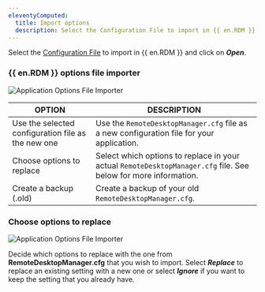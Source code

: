 ```yaml
---
eleventyComputed:
  title: Import options
  description: Select the Configuration File to import in {{ en.RDM }} and click on Open.
---
```

Select the [Configuration File](/rdm/windows/installation/client/configuration-file-location/) to import in {{ en.RDM }} and click on ***Open***.

### {{ en.RDM }} options file importer
![Application Options File Importer](https://cdnweb.devolutions.net/docs/docs_en_rdm_windows_clip10186.png)

| OPTION                                             | DESCRIPTION                                             |
|----------------------------------------------------|---------------------------------------------------------|
| Use the selected configuration file as the new one | Use the `RemoteDesktopManager.cfg` file as a new configuration file for your application. |
| Choose options to replace                          | Select which options to replace in your actual `RemoteDesktopManager.cfg` file. See below for more information. |
| Create a backup (.old)                             | Create a backup of your old `RemoteDesktopManager.cfg`. |

### Choose options to replace
![Application Options File Importer](https://cdnweb.devolutions.net/docs/docs_en_rdm_windows_clip10187.png)

Decide which options to replace with the one from **RemoteDesktopManager.cfg** that you wish to import. Select ***Replace*** to replace an existing setting with a new one or select ***Ignore*** if you want to keep the setting that you already have.
